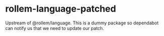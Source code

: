 # rollem-language-patched

Upstream of @rollem/language. This is a dummy package so dependabot can notify us that we need to update our patch.
